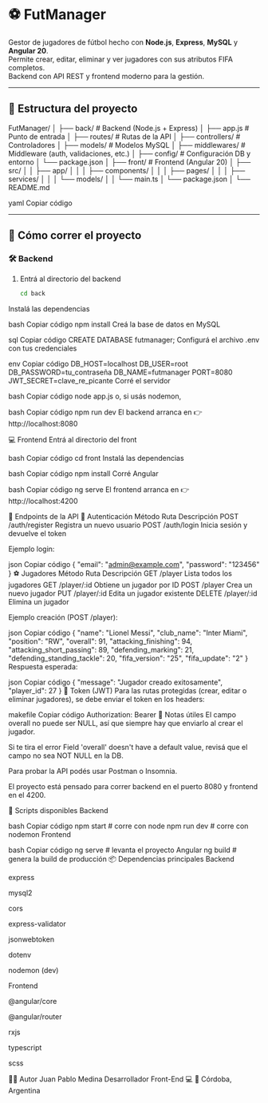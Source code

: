 # ⚽ FutManager

Gestor de jugadores de fútbol hecho con **Node.js**, **Express**, **MySQL** y **Angular 20**.  
Permite crear, editar, eliminar y ver jugadores con sus atributos FIFA completos.  
Backend con API REST y frontend moderno para la gestión.

---

## 📁 Estructura del proyecto

FutManager/
│
├── back/ # Backend (Node.js + Express)
│ ├── app.js # Punto de entrada
│ ├── routes/ # Rutas de la API
│ ├── controllers/ # Controladores
│ ├── models/ # Modelos MySQL
│ ├── middlewares/ # Middleware (auth, validaciones, etc.)
│ ├── config/ # Configuración DB y entorno
│ └── package.json
│
├── front/ # Frontend (Angular 20)
│ ├── src/
│ │ ├── app/
│ │ │ ├── components/
│ │ │ ├── pages/
│ │ │ ├── services/
│ │ │ └── models/
│ │ └── main.ts
│ └── package.json
│
└── README.md

yaml
Copiar código

---

## 🚀 Cómo correr el proyecto

### 🛠 Backend

1. Entrá al directorio del backend  
   ```bash
   cd back
Instalá las dependencias

bash
Copiar código
npm install
Creá la base de datos en MySQL

sql
Copiar código
CREATE DATABASE futmanager;
Configurá el archivo .env con tus credenciales

env
Copiar código
DB_HOST=localhost
DB_USER=root
DB_PASSWORD=tu_contraseña
DB_NAME=futmanager
PORT=8080
JWT_SECRET=clave_re_picante
Corré el servidor

bash
Copiar código
node app.js
o, si usás nodemon,

bash
Copiar código
npm run dev
El backend arranca en 👉 http://localhost:8080

💻 Frontend
Entrá al directorio del front

bash
Copiar código
cd front
Instalá las dependencias

bash
Copiar código
npm install
Corré Angular

bash
Copiar código
ng serve
El frontend arranca en 👉 http://localhost:4200

🧩 Endpoints de la API
🔐 Autenticación
Método	Ruta	Descripción
POST	/auth/register	Registra un nuevo usuario
POST	/auth/login	Inicia sesión y devuelve el token

Ejemplo login:

json
Copiar código
{
  "email": "admin@example.com",
  "password": "123456"
}
⚽ Jugadores
Método	Ruta	Descripción
GET	/player	Lista todos los jugadores
GET	/player/:id	Obtiene un jugador por ID
POST	/player	Crea un nuevo jugador
PUT	/player/:id	Edita un jugador existente
DELETE	/player/:id	Elimina un jugador

Ejemplo creación (POST /player):

json
Copiar código
{
  "name": "Lionel Messi",
  "club_name": "Inter Miami",
  "position": "RW",
  "overall": 91,
  "attacking_finishing": 94,
  "attacking_short_passing": 89,
  "defending_marking": 21,
  "defending_standing_tackle": 20,
  "fifa_version": "25",
  "fifa_update": "2"
}
Respuesta esperada:

json
Copiar código
{
  "message": "Jugador creado exitosamente",
  "player_id": 27
}
🔑 Token (JWT)
Para las rutas protegidas (crear, editar o eliminar jugadores), se debe enviar el token en los headers:

makefile
Copiar código
Authorization: Bearer <token>
🧠 Notas útiles
El campo overall no puede ser NULL, así que siempre hay que enviarlo al crear el jugador.

Si te tira el error Field 'overall' doesn't have a default value, revisá que el campo no sea NOT NULL en la DB.

Para probar la API podés usar Postman o Insomnia.

El proyecto está pensado para correr backend en el puerto 8080 y frontend en el 4200.

💬 Scripts disponibles
Backend

bash
Copiar código
npm start        # corre con node
npm run dev      # corre con nodemon
Frontend

bash
Copiar código
ng serve         # levanta el proyecto Angular
ng build         # genera la build de producción
📦 Dependencias principales
Backend

express

mysql2

cors

express-validator

jsonwebtoken

dotenv

nodemon (dev)

Frontend

@angular/core

@angular/router

rxjs

typescript

scss

👨‍💻 Autor
Juan Pablo Medina
Desarrollador Front-End 💻
📍 Córdoba, Argentina
